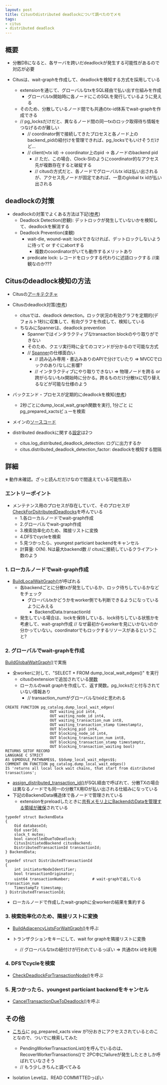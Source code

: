 ```yaml
---
layout: post
title: Citusのdistributed deadlockについて調べたのでメモ
tags:
- citus
- distributed deadlock
---
```


## 概要

- 分散DBになると、各サーバを跨いだdeadlockが発生する可能性があるので対応が必要

- Citusは、wait-graphを作成して、deadlockを検知する方式を採用している
  - extensionを通じて、グローバルなtxをSQL経由で払い出す仕組みを作成
    - グローバルtx開始時に各ノードにこのSQLを発行しているように見える
  - そのため、分散しているノード間でも共通のtx-id体系でwait-graphを作成できる
  - // pg_locksだけだと、異なるノード間の同一txのロック取得待ち情報をつなげるのが難しい
    - // coordinator側で接続してきたプロセスと各ノード上のbackend_pidの紐付けを管理できれば、pg_locksでもいけそうだけど...
    - // client(≒tx id) -> coordinator上のpid -> 各ノードのbackend pid
      - // ただ、この場合、Clock-SIのようにcoordinator的なアクセス先が複数存在すると破綻する
      - // citusの方式だと、各ノードでグローバルtx idは払い出されるが、アクセス先ノードが固定であれば、一意のglobal tx idが払い出される

## deadlockの対策

- deadlockの対策でよくある方法は下記([参考](https://15721.courses.cs.cmu.edu/spring2020/notes/02-inmemory.pdf))
  - Deadlock Detection(悲観): デットロックが発生していないかを検知して、deadlockを解消する
  - Deadlock Prevention(楽観)
    - wait-die, wound-wait: lockできなければ、デットロックしないように待って or すぐにabortする
      - 複数のcoordinatorがいても動作するメリットあり
    - predicate lock: レコードをロックする代わりに述語ロックする  //楽観なのか???

## Citusのdeadlock検知の方法

- Citusの[アーキテクチャ](http://docs.citusdata.com/en/v9.2/develop/reference_processing.html)

- Citusのdeadlock対策([参考](https://www.citusdata.com/blog/2017/08/31/databases-and-distributed-deadlocks-a-faq/))
  - citusでは、deadlock detection。ロック状況の有効グラフを定期的(デフォルト1秒)に収集して、有向グラフを作成して、検知している
  - ちなみにSpannerは、deadlock prevention
    - Spannerではインタラクティブなtransaction blockのやり取りができない
    - そのため、クエリ実行時に全てのコマンドが分かるので可能な方式
    - // [Spanner](https://cloud.google.com/spanner/docs/transactions)の仕様面白い
      - // 読み込み専用・書込みありのAPIで分けていたり => MVCCでロックのあり/なしに影響?
      - // インタラクティブにやり取りできない => 物理ノードを跨る or 跨がらないもtx開始時に分かる。跨るものだけ分散txに切り替えるなどが可能な仕様のよう

- バックエンド・プロセスが定期的にdeadlockを検知([参考](https://image.slidesharecdn.com/pgconfjapan2018b3citusja20181121-1-181121083621/95/lets-scaleout-postgresql-using-citus-japanese-21-638.jpg?cb=1569912194))
  - 2秒ごとにdump_local_wait_graph関数を実行, 1分ごと   にpg_prepared_xactsビューを検索


- メインの[ソースコード](https://github.com/citusdata/citus/blob/3f8ac527c9380ce792e3d124a52fce393ccf9ad8/src/backend/distributed/transaction/distributed_deadlock_detection.c)


- distributed deadlockに関する[設定](http://docs.citusdata.com/en/v9.5/develop/api_guc.html?highlight=distributed%20deadlock#citus-log-distributed-deadlock-detection-boolean)は2つ
  - citus.log_distributed_deadlock_detection: ログに出力するか
  - citus.distributed_deadlock_detection_factor: deadlockを検知する間隔

## 詳細

※ 動作未確認。ざっと読んだだけなので間違えている可能性高い

### エントリーポイント

- メンテナンス用のプロセスが存在していて、そのプロセスが[CheckForDsitributedDeadlocks](https://github.com/citusdata/citus/blob/v9.5.1/src/backend/distributed/utils/maintenanced.c#L565)を呼んでいる
  - 1.各ローカルノードでwait-graph作成
  - 2.グローバルでwait-graph作成
  - 3.検索効率化のため、隣接リストに変換
  - 4.DFSでcycleを検索
  - 5.見つかったら、youngest particiant backendをキャンセル
  - 計算量: O(N). Nは最大backend数   // citusに接続しているクライアント数のよう

### 1. ローカルノードでwait-graph作成

- [BuildLocalWaitGraph()](https://github.com/citusdata/citus/blob/3f8ac527c9380ce792e3d124a52fce393ccf9ad8/src/backend/distributed/transaction/lock_graph.c#L98)が呼ばれる
  - 各backendごとに分散txが発生しているか、ロック待ちしているかなどをチェック
    - グローバルtxかどうかをworker側でも判断できるようになっているようにみえる
      - BackendData.transactionId
  - 発生している場合は、lockを保持している、lock待ちしている状態かを考慮して、wait-graph作成  // なぜ最初からworkerを見にいかないのか分かっていない。coordinatorでもロックするリソースがあるということ?

### 2. グローバルでwait-graphを作成

  [BuildGlobalWaitGraph()](https://github.com/citusdata/citus/blob/v9.5.1/src/backend/distributed/transaction/lock_graph.c#L91)で実施

- 全workerに対して、"SELECT * FROM dump_local_wait_edges()" を実行
  - citusのextensionで追加されている[関数](https://github.com/citusdata/citus/blob/v9.5.1/src/backend/distributed/transaction/lock_graph.c#L257)
  - ローカルのwait graphを作成して、返す関数。pg_locksだと付与されていない情報あり
    - // transaction_numがグローバルなtxidと思われる

```
CREATE FUNCTION pg_catalog.dump_local_wait_edges(
                    OUT waiting_pid int4,
                    OUT waiting_node_id int4,
                    OUT waiting_transaction_num int8,
                    OUT waiting_transaction_stamp timestamptz,
                    OUT blocking_pid int4,
                    OUT blocking_node_id int4,
                    OUT blocking_transaction_num int8,
                    OUT blocking_transaction_stamp timestamptz,
                    OUT blocking_transaction_waiting bool)
RETURNS SETOF RECORD
LANGUAGE C STRICT
AS $$MODULE_PATHNAME$$, $$dump_local_wait_edges$$;
COMMENT ON FUNCTION pg_catalog.dump_local_wait_edges()
IS 'returns all local lock wait chains, that start from distributed transactions';
```

- [assign_distributed_transaction_id()](https://github.com/citusdata/citus/blob/v9.5.1/src/backend/distributed/transaction/backend_data.c#L98)がSQL経由で呼ばれて、分散TXの場合は異なるノードでも同一の分散TX用IDが払い出される仕組みになっている
- 下記のBackendData構造体で各ノードで管理されている
  - extensionをpreloadしたときに[共有メモリ上にBackendのDataを管理する領域が確保](https://github.com/citusdata/citus/blob/v9.5.1/src/backend/distributed/transaction/backend_data.c)されている

```
typedef struct BackendData
{
	Oid databaseId;
	Oid userId;
	slock_t mutex;
	bool cancelledDueToDeadlock;
	CitusInitiatedBackend citusBackend;
	DistributedTransactionId transactionId;
} BackendData;
```

```
typedef struct DistributedTransactionId
{
	int initiatorNodeIdentifier;
	bool transactionOriginator;
	uint64 transactionNumber;          # wait-graphで返している transaction_num
	TimestampTz timestamp;
} DistributedTransactionId;
```

- ローカルノードで作成したwait-graphに全workerの結果を集約する

### 3. 検索効率化のため、隣接リストに変換

- [BuildAdjacencyListsForWaitGraph()](https://github.com/citusdata/citus/blob/v9.5.1/src/backend/distributed/transaction/distributed_deadlock_detection.c#L443)を呼ぶ

- トランザクションをキーにして、wait for graphを隣接リストに変換
  - // グローバルなtxの紐付けが行われているっぽい => 共通のtx idを利用

### 4. DFSでcycleを検索

- [CheckDeadlockForTransactionNode()](https://github.com/citusdata/citus/blob/v9.5.1/src/backend/distributed/transaction/distributed_deadlock_detection.c#L232)を呼ぶ

### 5. 見つかったら、youngest particiant backendをキャンセル

- [CancelTransactionDueToDeadlock()](https://github.com/citusdata/citus/blob/v9.5.1/src/backend/distributed/transaction/distributed_deadlock_detection.c#L208)を呼ぶ


## その他

- [こちら](https://image.slidesharecdn.com/pgconfjapan2018b3citusja20181121-1-181121083621/95/lets-scaleout-postgresql-using-citus-japanese-21-638.jpg?cb=1569912194)に pg_prepared_xacts view が1分おきにアクセスされているとのことなので、ついでに検索してみた
  - PendingWorkerTransactionList()を呼んでいるのは、RecoverWorkerTransactions()で 2PC中にfailureが発生したときしか呼ばれていなさそう
  - // もう少しきちんと調べてみる

- Isolation Levelは、READ COMMITTEDっぽい
